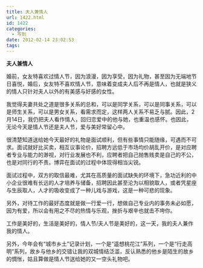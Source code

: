 ```yaml
---
title: 夫人兼情人
url: 1422.html
id: 1422
categories:
  - 写到
date: 2012-02-14 23:02:53
tags:
---
```


**夫人兼情人**

  
婚前，女友特喜欢过情人节，因为浪漫，因为享受，因为礼物，甚至因为无端地节日喜悦，婚后，女友特不喜欢情人节，意味着变成夫人后不再是情人，也就是狭义的情人只针对夫人以外的有美感与好感的女性。  
  
我觉得夫妻共处之道是很多关系的总和，可以是同学关系，可以是同事关系，可以是师生关系，可以是男女关系，看需求而定，这样两人关系不易乏与腻。因此，2月14日，我仍把夫人看作情人，回归恋爱中的他与她，也重温也感怀。也因此，无论今天是情人节还是夫人节，爱与美好常留心中。  
  
很清楚知道送给她今天最好的礼物是面试顺利，但有些事情只能随缘，可遇而不可求。面试就好比买卖，相互议事论价，招聘方远低于市场均价胡乱开价，是对应聘者专业与能力的渺视，对行业发展也不利，应聘者把自己抛售贱卖是自己的不公，也是对同行的不责。博弈在面试的过程中体现得相当尖锐。  
  
面试过程中，双方的取信最难，尤其在高质量的面试缺失的环境下，急功近利的中小企业很难有长远的人才培养与储备，招聘因此甚至沦为以相貌取人，或者凭星座与生辰取人，人才的吸收变成了一种儿戏与游戏，这是一种可悲的现象。  
  
另外，对待工作的最好态度就是做一行爱一行，想做自己专业内的事务未必如愿，因为有爱，所以会有用之不尽的热情与乐观，挫折与艰辛也就击不垮你。  
  
工作是美好的，生活是美好的，情人节/夫人节是美好的，这一天，我的夫人兼作我的情人。  
  
另外，今年会有“城市乡土”记录计划，一个是“遥想桃花江”系列，一个是“行走高明”系列，故乡与他乡的交错让我的双城情结泛滥，反认熟悉的他乡是陌生的故乡的惆怅，姑且算做是情人节送给她的又一空头礼物吧。